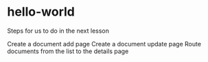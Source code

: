 # hello-world
Steps for us to do in the next lesson

Create a document add page
Create a document update page
Route documents from the list to the details page

